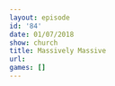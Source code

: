 ```yaml
---
layout: episode
id: '84'
date: 01/07/2018
show: church
title: Massively Massive
url: 
games: []
---
```

